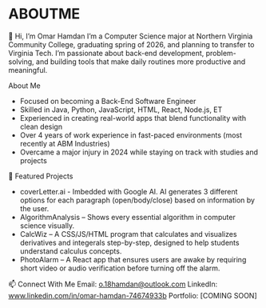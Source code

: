 # ABOUTME
👋 Hi, I’m Omar Hamdan
I’m a Computer Science major at Northern Virginia Community College, graduating spring of 2026, and planning to transfer to Virginia Tech. I’m passionate about back-end development, problem-solving, and building tools that make daily routines more productive and meaningful.

About Me
- Focused on becoming a Back-End Software Engineer
- Skilled in Java, Python, JavaScript, HTML, React, Node.js, ET
- Experienced in creating real-world apps that blend functionality with clean design
- Over 4 years of work experience in fast-paced environments (most recently at ABM Industries)
- Overcame a major injury in 2024 while staying on track with studies and projects

📂 Featured Projects
- coverLetter.ai - Imbedded with Google AI. AI generates 3 different options for each paragraph (open/body/close) based on information by the user.
- AlgorithmAnalysis – Shows every essential algorithm in computer science visually.
- CalcWiz – A CSS/JS/HTML program that calculates and visualizes derivatives and integerals step-by-step, designed to help students understand calculus concepts.
- PhotoAlarm – A React app that ensures users are awake by requiring short video or audio verification before turning off the alarm.

📫 Connect With Me
Email: o.18hamdan@outlook.com
LinkedIn: www.linkedin.com/in/omar-hamdan-74674933b
Portfolio: [COMING SOON]
